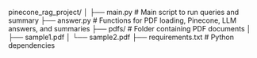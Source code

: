 pinecone_rag_project/
│
├── main.py              # Main script to run queries and summary
├── answer.py            # Functions for PDF loading, Pinecone, LLM answers, and summaries
├── pdfs/                # Folder containing PDF documents
│   ├── sample1.pdf
│   └── sample2.pdf
├── requirements.txt     # Python dependencies
